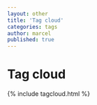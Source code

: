```yaml
---
layout: other
title: 'Tag cloud'
categories: tags
author: marcel
published: true
---
```

# Tag cloud

{% include tagcloud.html %}
